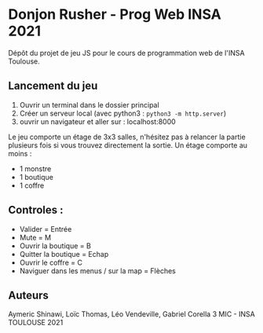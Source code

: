 # Donjon Rusher - Prog Web INSA 2021

Dépôt du projet de jeu JS pour le cours de programmation web de l'INSA Toulouse.


## Lancement du jeu

1. Ouvrir un terminal dans le dossier principal 
2. Créer un serveur local (avec python3 : `python3 -m http.server`)
3. ouvrir un navigateur et aller sur : localhost:8000

Le jeu comporte un étage de 3x3 salles, n'hésitez pas à relancer la partie plusieurs fois si vous trouvez directement la sortie.
Un étage comporte au moins :
- 1 monstre
- 1 boutique
- 1 coffre

## Controles : 
- Valider = Entrée
- Mute = M
- Ouvrir la boutique = B
- Quitter la boutique = Echap
- Ouvrir le coffre = C
- Naviguer dans les menus / sur la map = Flèches

## Auteurs

Aymeric Shinawi, Loïc Thomas, Léo Vendeville, Gabriel Corella
3 MIC - INSA TOULOUSE
2021